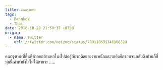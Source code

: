 ```yaml
---
title: คนกรุงเทพ
tags:
  - Bangkok
  - Thai
date: 2016-10-20 21:58:37 +0700
origin:
  - name: Twitter
    url: //twitter.com/neizod/status/789118631346966528
---
```


คนกรุงเทพที่ตื่นตีห้าออกบ้านหกโมงไปต่อสู้กับรถติดและงานหนักและรถติดอีกรอบจนกลับถึงบ้านก็สี่ทุ่มนี่เค้าทำยังไงไม่ให้ตายวะ .....
